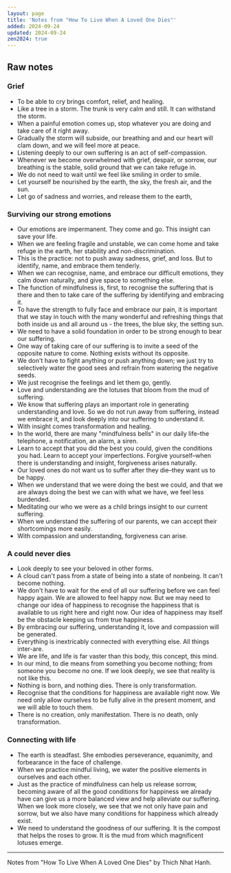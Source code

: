 ```yaml
---
layout: page
title: 'Notes from "How To Live When A Loved One Dies"'
added: 2024-09-24
updated: 2024-09-24
zen2024: true
---
```


## Raw notes

### Grief

- To be able to cry brings comfort, relief, and healing.
- Like a tree in a storm. The trunk is very calm and still. It can withstand the storm.
- When a painful emotion comes up, stop whatever you are doing and take care of it right away.
- Gradually the storm will subside, our breathing and and our heart will clam down, and we will feel more at peace.
- Listening deeply to our own suffering is an act of self-compassion.
- Whenever we become overwhelmed with grief, despair, or sorrow, our breathing is the stable, solid ground that we can take refuge in.
- We do not need to wait until we feel like smiling in order to smile.
- Let yourself be nourished by the earth, the sky, the fresh air, and the sun.
- Let go of sadness and worries, and release them to the earth,

### Surviving our strong emotions

- Our emotions are impermanent. They come and go. This insight can save your life.
- When we are feeling fragile and unstable, we can come home and take refuge in the earth, her stability and non-discrimination.
- This is the practice: not to push away sadness, grief, and loss. But to identify, name, and embrace them tenderly.
- When we can recognise, name, and embrace our difficult emotions, they calm down naturally, and give space to something else.
- The function of mindfulness is, first, to recognise the suffering that is there and then to take care of the suffering by identifying and embracing it.
- To have the strength to fully face and embrace our pain, it is important that we stay in touch with the many wonderful and refreshing things that both inside us and all around us - the trees, the blue sky, the setting sun.
- We need to have a solid foundation in order to be strong enough to bear our suffering.
- One way of taking care of our suffering is to invite a seed of the opposite nature to come. Nothing exists without its opposite.
- We don't have to fight anything or push anything down; we just try to selectively water the good sees and refrain from watering the negative seeds.
- We just recognise the feelings and let them go, gently.
- Love and understanding are the lotuses that bloom from the mud of suffering.
- We know that suffering plays an important role in generating understanding and love. So we do not run away from suffering, instead we embrace it, and look deeply into our suffering to understand it.
- With insight comes transformation and healing.
- In the world, there are many "mindfulness bells" in our daily life–the telephone, a notification, an alarm, a siren.
- Learn to accept that you did the best you could, given the conditions you had. Learn to accept your imperfections. Forgive yourself–when there is understanding and insight, forgiveness arises naturally.
- Our loved ones do not want us to suffer after they die–they want us to be happy.
- When we understand that we were doing the best we could, and that we are always doing the best we can with what we have, we feel less burdended.
- Meditating our who we were as a child brings insight to our current suffering.
- When we understand the suffering of our parents, we can accept their shortcomings more easily.
- With compassion and understanding, forgiveness can arise.

### A could never dies

- Look deeply to see your beloved in other forms.
- A cloud can't pass from a state of being into a state of nonbeing. It can't become nothing.
- We don't have to wait for the end of all our suffering before we can feel happy again. We are allowed to feel happy now. But we may need to change our idea of happiness to recognise the happiness that is available to us right here and right now. Our idea of happiness may itself be the obstacle keeping us from true happiness.
- By embracing our suffering, understanding it, love and compassion will be generated.
- Everything is inextricably connected with everything else. All things inter-are.
- We are life, and life is far vaster than this body, this concept, this mind.
- In our mind, to die means from something you become nothing; from someone you become no one. If we look deeply, we see that reality is not like this.
- Nothing is born, and nothing dies. There is only transformation.
- Recognise that the conditions for happiness are available right now. We need only allow ourselves to be fully alive in the present moment, and we will able to touch them.
- There is no creation, only manifestation. There is no death, only transformation.

### Connecting with life

- The earth is steadfast. She embodies perseverance, equanimity, and forbearance in the face of challenge.
- When we practice mindful living, we water the positive elements in ourselves and each other.
- Just as the practice of mindfulness can help us release sorrow, becoming aware of all the good conditions for happiness we already have can give us a more balanced view and help alleviate our suffering. When we look more closely, we see that we not only have pain and sorrow, but we also have many conditions for happiness which already exist.
- We need to understand the goodness of our suffering. It is the compost that helps the roses to grow. It is the mud from which magnificent lotuses emerge.

---

Notes from "How To Live When A Loved One Dies" by Thich Nhat Hanh.